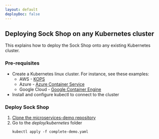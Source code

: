 ```yaml
---
layout: default
deployDoc: false
---
```


## Deploying Sock Shop on any Kubernetes cluster

This explains how to deploy the Sock Shop onto any existing Kubernetes cluster.

### Pre-requisites

- Create a Kubernetes linux cluster.  For instance, see these examples:
  - AWS - [KOPS](https://github.com/kubernetes/kops)
  - Azure - [Azure Container Service](https://docs.microsoft.com/azure/container-service/container-service-kubernetes-walkthrough)
  - Google Cloud - [Google Container Engine](https://cloud.google.com/container-engine/docs/clusters/operations)
- Install and configure kubectl to connect to the cluster

### Deploy Sock Shop

1. [Clone the microservices-demo repository](https://github.com/microservices-demo/microservices-demo)
2. Go to the *deploy/kubernetes* folder
    ```
    kubectl apply -f complete-demo.yaml
    ```